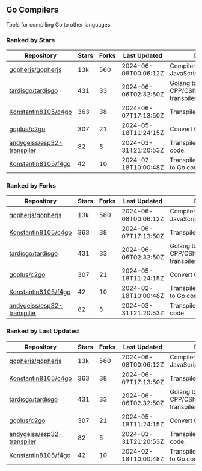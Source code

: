 ## Go Compilers

Tools for compiling Go to other languages.

### Ranked by Stars

| Repository | Stars | Forks | Last Updated | Description | 
|------------|-------|-------|--------------|-------------|
| [gopherjs/gopherjs](https://github.com/gopherjs/gopherjs) | 13k | 560 | 2024-06-08T00:06:12Z |  Compiler from Go to JavaScript. |
| [tardisgo/tardisgo](https://github.com/tardisgo/tardisgo) | 431 | 33 | 2024-06-06T02:32:50Z |  Golang to Haxe to CPP/CSharp/Java/JavaScript transpiler. |
| [Konstantin8105/c4go](https://github.com/Konstantin8105/c4go) | 363 | 38 | 2024-06-07T17:13:50Z |  Transpile C code to Go code. |
| [goplus/c2go](https://github.com/goplus/c2go) | 307 | 21 | 2024-05-18T11:24:15Z |  Convert C code to Go code. |
| [andygeiss/esp32-transpiler](https://github.com/andygeiss/esp32-transpiler) | 82 | 5 | 2024-03-31T21:20:53Z |  Transpile Go into Arduino code. |
| [Konstantin8105/f4go](https://github.com/Konstantin8105/f4go) | 42 | 10 | 2024-02-18T10:00:48Z |  Transpile FORTRAN 77 code to Go code. |

### Ranked by Forks

| Repository | Stars | Forks | Last Updated | Description | 
|------------|-------|-------|--------------|-------------|
| [gopherjs/gopherjs](https://github.com/gopherjs/gopherjs) | 13k | 560 | 2024-06-08T00:06:12Z |  Compiler from Go to JavaScript. |
| [Konstantin8105/c4go](https://github.com/Konstantin8105/c4go) | 363 | 38 | 2024-06-07T17:13:50Z |  Transpile C code to Go code. |
| [tardisgo/tardisgo](https://github.com/tardisgo/tardisgo) | 431 | 33 | 2024-06-06T02:32:50Z |  Golang to Haxe to CPP/CSharp/Java/JavaScript transpiler. |
| [goplus/c2go](https://github.com/goplus/c2go) | 307 | 21 | 2024-05-18T11:24:15Z |  Convert C code to Go code. |
| [Konstantin8105/f4go](https://github.com/Konstantin8105/f4go) | 42 | 10 | 2024-02-18T10:00:48Z |  Transpile FORTRAN 77 code to Go code. |
| [andygeiss/esp32-transpiler](https://github.com/andygeiss/esp32-transpiler) | 82 | 5 | 2024-03-31T21:20:53Z |  Transpile Go into Arduino code. |

### Ranked by Last Updated

| Repository | Stars | Forks | Last Updated | Description | 
|------------|-------|-------|--------------|-------------|
| [gopherjs/gopherjs](https://github.com/gopherjs/gopherjs) | 13k | 560 | 2024-06-08T00:06:12Z |  Compiler from Go to JavaScript. |
| [Konstantin8105/c4go](https://github.com/Konstantin8105/c4go) | 363 | 38 | 2024-06-07T17:13:50Z |  Transpile C code to Go code. |
| [tardisgo/tardisgo](https://github.com/tardisgo/tardisgo) | 431 | 33 | 2024-06-06T02:32:50Z |  Golang to Haxe to CPP/CSharp/Java/JavaScript transpiler. |
| [goplus/c2go](https://github.com/goplus/c2go) | 307 | 21 | 2024-05-18T11:24:15Z |  Convert C code to Go code. |
| [andygeiss/esp32-transpiler](https://github.com/andygeiss/esp32-transpiler) | 82 | 5 | 2024-03-31T21:20:53Z |  Transpile Go into Arduino code. |
| [Konstantin8105/f4go](https://github.com/Konstantin8105/f4go) | 42 | 10 | 2024-02-18T10:00:48Z |  Transpile FORTRAN 77 code to Go code. |

